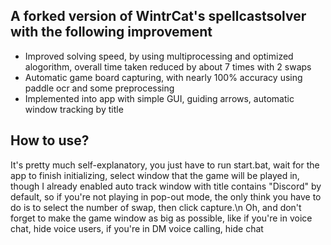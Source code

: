 ## A forked version of WintrCat's spellcastsolver with the following improvement
- Improved solving speed, by using multiprocessing and optimized alogorithm, overall time taken reduced by about 7 times with 2 swaps
- Automatic game board capturing, with nearly 100% accuracy using paddle ocr and some preprocessing
- Implemented into app with simple GUI, guiding arrows, automatic window tracking by title

## How to use?
It's pretty much self-explanatory, you just have to run start.bat, wait for the app to finish initializing, select window that the game will be played in, though I already enabled auto track window with title contains "Discord" by default, so if you're not playing in pop-out mode, the only think you have to do is to select the number of swap, then click capture.\n
Oh, and don't forget to make the game window as big as possible, like if you're in voice chat, hide voice users, if you're in DM voice calling, hide chat
